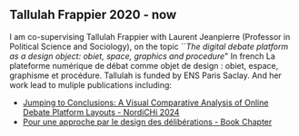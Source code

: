 ## Tallulah Frappier 2020 - now
I am co-supervising Tallulah Frappier with Laurent Jeanpierre (Professor in Political Science and Sociology), on the topic ``*The digital debate platform as a design object: obiet, space, graphics and procedure*" In french La plateforme numérique de débat comme objet de design : obiet, espace, graphisme et procédure.
Tallulah is funded by ENS Paris Saclay. And her work lead to muliple publications including: 
* [Jumping to Conclusions: A Visual Comparative Analysis of Online Debate Platform Layouts - NordiCHi 2024](https://osf.io/43pg9)
* [Pour une approche par le design des délibérations - Book Chapter](https://hal.science/hal-03962953/)
